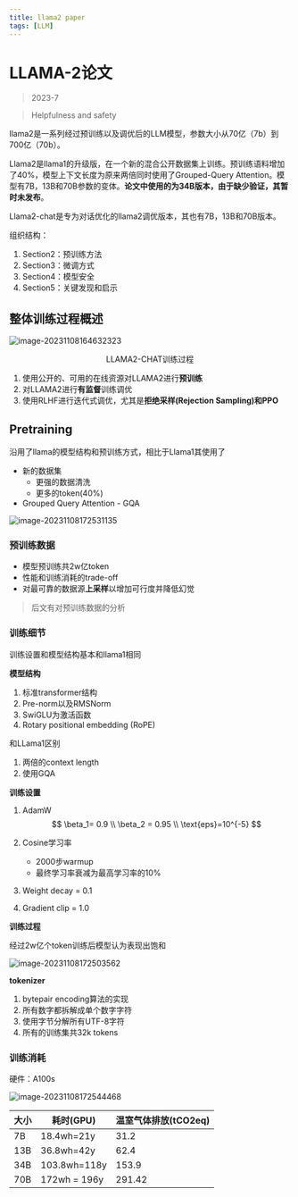 ```yaml
---
title: llama2 paper
tags: [LLM]
---
```




# LLAMA-2论文

> 2023-7

> Helpfulness and safety

llama2是一系列经过预训练以及调优后的LLM模型，参数大小从70亿（7b）到700亿（70b）。

Llama2是llama1的升级版，在一个新的混合公开数据集上训练。预训练语料增加了40%，模型上下文长度为原来两倍同时使用了Grouped-Query Attention。模型有7B，13B和70B参数的变体。**论文中使用的为34B版本，由于缺少验证，其暂时未发布**。

Llama2-chat是专为对话优化的llama2调优版本，其也有7B，13B和70B版本。

组织结构：

1. Section2：预训练方法
2. Section3：微调方式
3. Section4：模型安全
4. Section5：关键发现和启示

## 整体训练过程概述

![image-20231108164632323](https://cdn.jsdelivr.net/gh/Usigned/pic-typora@main/images/image-20231108164632323.png)

<center>LLAMA2-CHAT训练过程</center>

1. 使用公开的、可用的在线资源对LLAMA2进行**预训练**
2. 对LLAMA2进行**有监督**训练调优
3. 使用RLHF进行迭代式调优，尤其是**拒绝采样(Rejection Sampling)**和**PPO**

## Pretraining

沿用了llama的模型结构和预训练方式，相比于Llama1其使用了

- 新的数据集
  - 更强的数据清洗
  - 更多的token(40%)
- Grouped Query Attention - GQA

![image-20231108172531135](https://cdn.jsdelivr.net/gh/Usigned/pic-typora@main/images/image-20231108172531135.png)

### 预训练数据

- 模型预训练共2w亿token
- 性能和训练消耗的trade-off
- 对最可靠的数据源**上采样**以增加可行度并降低幻觉

> 后文有对预训练数据的分析

### 训练细节

训练设置和模型结构基本和llama1相同

**模型结构**

1. 标准transformer结构
2. Pre-norm以及RMSNorm
3. SwiGLU为激活函数
4. Rotary positional embedding (RoPE)

和LLama1区别

1. 两倍的context length
2. 使用GQA

**训练设置**

1. AdamW
   $$
   \beta_1= 0.9 \\
   \beta_2 = 0.95 \\ \text{eps}=10^{-5}
   $$

2. Cosine学习率
   - 2000步warmup
   - 最终学习率衰减为最高学习率的10%
3. Weight decay = 0.1
4. Gradient clip = 1.0

**训练过程**

经过2w亿个token训练后模型认为表现出饱和

![image-20231108172503562](https://cdn.jsdelivr.net/gh/Usigned/pic-typora@main/images/image-20231108172503562.png)

**tokenizer**

1. bytepair encoding算法的实现
2. 所有数字都拆解成单个数字字符
3. 使用字节分解所有UTF-8字符
4. 所有的训练集共32k tokens

### 训练消耗

硬件：A100s

![image-20231108172544468](https://cdn.jsdelivr.net/gh/Usigned/pic-typora@main/images/image-20231108172544468.png)

| 大小 | 耗时(GPU)    | 温室气体排放(tCO2eq) |
| ---- | ------------ | -------------------- |
| 7B   | 18.4wh=21y   | 31.2                 |
| 13B  | 36.8wh=42y   | 62.4                 |
| 34B  | 103.8wh=118y | 153.9                |
| 70B  | 172wh = 196y | 291.42               |

